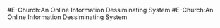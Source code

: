 #E-Church:An Online Information Dessiminating System
#E-Church:An Online Information Dessiminating System
